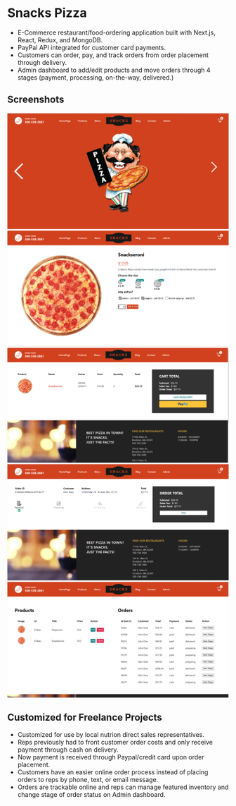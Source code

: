 # Snacks Pizza
 
- E-Commerce restaurant/food-ordering application built with Next.js, React, Redux, and MongoDB. 
- PayPal API integrated for customer card payments. 
- Customers can order, pay, and track orders from order placement through delivery.
- Admin dashboard to add/edit products and move orders through 4 stages (payment, processing, on-the-way, delivered.)

## Screenshots
<img src="public/images/screenshots/homepage.png">  
<img src="public/images/screenshots/orderscreen.png">
<img src="public/images/screenshots/cartcheckout.png">
<img src="public/images/screenshots/ordertracker.png">
<img src="public/images/screenshots/admin.png">

 
## Customized for Freelance Projects
- Customized for use by local nutrion direct sales representatives.
- Reps previously had to front customer order costs and only receive payment through cash on delivery.
- Now payment is received through Paypal/credit card upon order placement.
- Customers have an easier online order process instead of placing orders to reps by phone, text, or email message.
- Orders are trackable online and reps can manage featured inventory and change stage of order status on Admin dashboard.  
